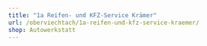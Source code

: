 ```yaml
---
title: "1a Reifen- und KFZ-Service Krämer"
url: /oberviechtach/1a-reifen-und-kfz-service-kraemer/
shop: Autowerkstatt
---
```

